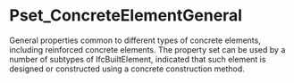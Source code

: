 # Pset_ConcreteElementGeneral

General properties common to different types of concrete elements, including reinforced concrete elements. The property set can be used by a number of subtypes of IfcBuiltElement, indicated that such element is designed or constructed using a concrete construction method.
